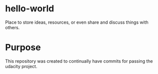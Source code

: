 # hello-world
Place to store ideas, resources, or even share and discuss things with others.

# Purpose
This repository was created to continually have commits for passing the udacity project.

